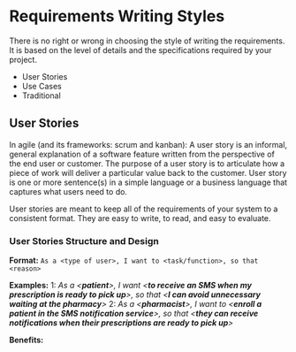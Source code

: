 # Requirements Writing Styles
There is no right or wrong in choosing the style of writing the requirements. It is based on the level of details and the specifications required by your project.

- User Stories
- Use Cases
- Traditional

## User Stories
In agile (and its frameworks: scrum and kanban): A user story is an informal, general explanation of a software feature written from the perspective of the end user or customer. The purpose of a user story is to articulate how a piece of work will deliver a particular value back to the customer.
User story is one or more sentence(s) in a simple language or a business language that captures what users need to do.

User stories are meant to keep all of the requirements of your system to a consistent format. They are easy to write, to read, and easy to evaluate.

### User Stories Structure and Design

**Format:** ```As a <type of user>, I want to <task/function>, so that <reason>```

**Examples:**
1: *As a <**patient**>, I want <**to receive an SMS when my prescription is ready to pick up**>, so that <**I can avoid unnecessary waiting at the pharmacy**>*
2: *As a <**pharmacist**>, I want to <**enroll a patient in the SMS notification service**>, so that <**they can receive notifications when their prescriptions are ready to pick up**>*

**Benefits:**
